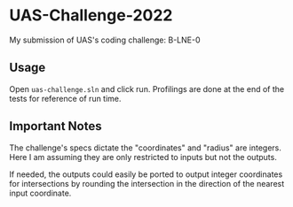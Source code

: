 # UAS-Challenge-2022

My submission of UAS's coding challenge: B-LNE-0

## Usage

Open `uas-challenge.sln` and click run. Profilings are done at the end of the tests for reference of run time.

## Important Notes

The challenge's specs dictate the "coordinates" and "radius" are integers. Here I am assuming they are only restricted to inputs but not the outputs.

If needed, the outputs could easily be ported to output integer coordinates for intersections by rounding the intersection in the direction of the nearest input coordinate.
